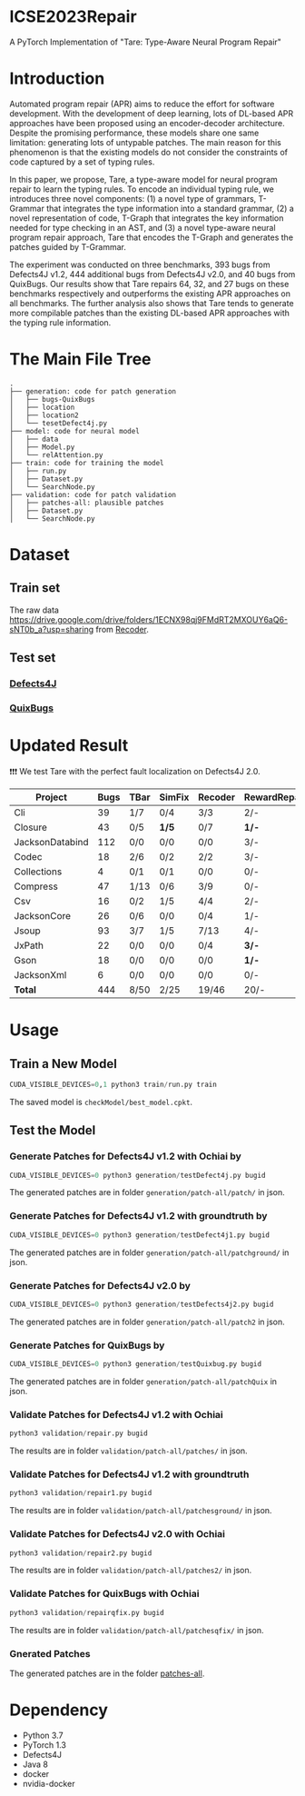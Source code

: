 # ICSE2023Repair
A PyTorch Implementation of "Tare: Type-Aware Neural Program Repair"

# Introduction
Automated program repair (APR) aims to reduce the effort for software development. With the development of deep learning, lots of DL-based APR approaches have been proposed using an encoder-decoder architecture. Despite the promising performance, these models share one same limitation: generating lots of untypable patches. The main reason for this phenomenon is that the existing models do not consider the constraints of code captured by a set of typing rules.

In this paper, we propose, Tare, a type-aware model for neural program repair to learn the typing rules. To encode an individual typing rule, we introduces three novel components: (1) a novel type of grammars, T-Grammar that integrates the type information into a standard grammar, (2) a novel representation of code, T-Graph that integrates the key information needed for type checking in an AST, and (3) a novel type-aware neural program repair approach, Tare that encodes the T-Graph and generates the patches guided by T-Grammar.

The experiment was conducted on three benchmarks, 393 bugs from Defects4J v1.2, 444 additional bugs from Defects4J v2.0, and 40 bugs from QuixBugs. Our results show that Tare repairs 64, 32, and 27 bugs on these benchmarks respectively and outperforms the existing APR approaches on all benchmarks. The further analysis also shows that Tare tends to generate more compilable patches than the existing DL-based APR approaches with the typing rule information.


# The Main File Tree

```
.
├── generation: code for patch generation
│   ├── bugs-QuixBugs
│ 	├── location
│ 	├── location2
│ 	└── tesetDefect4j.py
├── model: code for neural model
│   ├── data
│   ├── Model.py
│   └── relAttention.py
├── train: code for training the model
│   ├── run.py
│   ├── Dataset.py
│   └── SearchNode.py
├── validation: code for patch validation
│   ├── patches-all: plausible patches
│   ├── Dataset.py
│   └── SearchNode.py
```
# Dataset
## Train set
The raw data https://drive.google.com/drive/folders/1ECNX98qj9FMdRT2MXOUY6aQ6-sNT0b_a?usp=sharing from [Recoder](https://github.com/pkuzqh/Recoder).
## Test set
### [Defects4J](https://github.com/rjust/defects4j)
### [QuixBugs](https://github.com/jkoppel/QuixBugs)

# Updated Result
❗❗❗ We test Tare with the perfect fault localization on Defects4J 2.0.

| Project          | Bugs | TBar | SimFix | Recoder | RewardRepair | Tare |**Tare+PerfectLocation**|
|------------------|------|------|--------|---------|--------------|------|--------------------|
| Cli              | 39   | 1/7  | 0/4    | 3/3     | 2/-          | **5/13** |**8**|
| Closure          | 43   | 0/5  | **1/5**| 0/7     | **1/-**      | 0/5   |**1**|
| JacksonDatabind  | 112  | 0/0  | 0/0    | 0/0     | 3/-          | 0/4   |0|
| Codec            | 18   | 2/6  | 0/2    | 2/2     | 3/-          | 3/7  |**5**|
| Collections      | 4    | 0/1  | 0/1    | 0/0     | 0/-          | 0/0   |0|
| Compress         | 47   | 1/13 | 0/6    | 3/9     | 0/-          | **4/13** |**4**|
| Csv              | 16   | 0/2  | 1/5    | 4/4     | 2/-          | **5/7**  |**5**|
| JacksonCore      | 26   | 0/6  | 0/0    | 0/4     | 1/-          | 2/7  |**14**|
| Jsoup            | 93   | 3/7  | 1/5    | 7/13    | 4/-          | 10/16|**14**|
| JxPath           | 22   | 0/0  | 0/0    | 0/4     | **3/-**      | 2/10  |**3**|
| Gson             | 18   | 0/0  | 0/0    | 0/0     | **1/-**      | **1/1**   |**1**|
| JacksonXml       | 6    | 0/0  | 0/0    | 0/0     | 0/-          | 0/1   |0|
| **Total**        | 444  | 8/50 | 2/25   | 19/46   | 20/-         | 32/84|**55**|



# Usage

## Train a New Model
```python
CUDA_VISIBLE_DEVICES=0,1 python3 train/run.py train
```
The saved model is ```checkModel/best_model.cpkt```.

## Test the Model
### Generate Patches for Defects4J v1.2 with Ochiai by
```python
CUDA_VISIBLE_DEVICES=0 python3 generation/testDefect4j.py bugid
```

The generated patches are in folder ```generation/patch-all/patch/``` in json.

### Generate Patches for Defects4J v1.2 with groundtruth by
```python
CUDA_VISIBLE_DEVICES=0 python3 generation/testDefect4j1.py bugid
```

The generated patches are in folder ```generation/patch-all/patchground/``` in json.

### Generate Patches for Defects4J v2.0 by
```python
CUDA_VISIBLE_DEVICES=0 python3 generation/testDefects4j2.py bugid
```

The generated patches are in folder ```generation/patch-all/patch2``` in json.

### Generate Patches for QuixBugs by
```python
CUDA_VISIBLE_DEVICES=0 python3 generation/testQuixbug.py bugid
```

The generated patches are in folder ```generation/patch-all/patchQuix``` in json.

### Validate Patches for Defects4J v1.2 with Ochiai
```python
python3 validation/repair.py bugid
```

The results are in folder ```validation/patch-all/patches/``` in json.

### Validate Patches for Defects4J v1.2 with groundtruth
```python
python3 validation/repair1.py bugid
```

The results are in folder ```validation/patch-all/patchesground/``` in json.

### Validate Patches for Defects4J v2.0 with Ochiai
```python
python3 validation/repair2.py bugid
```

The results are in folder ```validation/patch-all/patches2/``` in json.

### Validate Patches for QuixBugs with Ochiai
```python
python3 validation/repairqfix.py bugid
```

The results are in folder ```validation/patch-all/patchesqfix/``` in json.

### Gnerated Patches
The generated patches are in the folder [patches-all](https://github.com/ICSE23Repair/ICSE23Repair/tree/main/validation/patches-all).


# Dependency
* Python 3.7
* PyTorch 1.3
* Defects4J
* Java 8
* docker
* nvidia-docker

